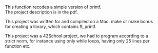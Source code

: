 This function recodes a simple version of printf.  
The project description is in the pdf.

This project was written for and compiled on a Mac.
make or make bonus for creating a library, which contains ft_printf.

This project was a 42School project, we had to program according to a strict norm, for instance using only while loops, having only 25 lines per function etc.
